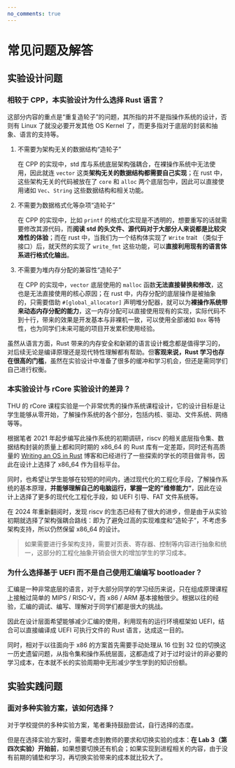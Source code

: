 ```yaml
---
no_comments: true
---
```


# 常见问题及解答

## 实验设计问题

### 相较于 CPP，本实验设计为什么选择 Rust 语言？

这部分内容的重点是“重复造轮子”的问题，其所指的并不是指操作系统的设计，否则有 Linux 了就没必要开发其他 OS Kernel 了，而更多指对于底层的封装和抽象、语言的支持等。

1. 不需要为架构无关的数据结构“造轮子”

    在 CPP 的实现中，std 库与系统底层架构强耦合，在裸操作系统中无法使用，因此就连 `vector` 这类**架构无关的数据结构都需要自己实现**；在 rust 中，这些架构无关的代码被放在了 `core` 和 `alloc` 两个底层包中，因此可以直接使用诸如 `Vec`、`String` 这些数据结构和相关功能。

2. 不需要为数据格式化等杂项“造轮子”

    在 CPP 的实现中，比如 `printf` 的格式化实现是不透明的，想要重写的话就需要修改其源代码，而**阅读 std 的头文件、源代码对于大部分人来说都是比较灾难性的体验**；而在 rust 中，当我们为一个结构体实现了 `Write` trait （类似于接口）后，就天然的实现了 `write_fmt` 这些功能，可以**直接利用现有的语言体系进行格式化输出**。

3. 不需要为堆内存分配的兼容性“造轮子”

    在 CPP 的实现中，`vector` 底层使用的 `malloc` 函数**无法直接替换和修改**，这也是无法直接使用的核心原因；在 rust 中，内存分配的底层操作是被抽象的，只需要借助 `#[global_allocator]` 声明堆分配器，就可以为**裸操作系统带来动态内存分配的能力**，这一内存分配可以直接使用现有的实现，实际代码不到十行，带来的效果是开发基本与非裸机一致，可以使用全部诸如 `Box` 等特性，也为同学们未来可能的项目开发累积使用经验。

虽然从语言方面，Rust 带来的内存安全和新颖的语言设计概念都是值得学习的，对后续无论是编译原理还是现代特性理解都有帮助。但**客观来说，Rust 学习也存在很高的门槛**，虽然在实验设计中准备了很多的缓冲和学习机会，但还是需同学们自己进行权衡。

### 本实验设计与 rCore 实验设计的差异？

THU 的 rCore 课程实验是一个非常优秀的操作系统课程设计，它的设计目标是让学生能够从零开始，了解操作系统的各个部分，包括内核、驱动、文件系统、网络等等。

根据笔者 2021 年起步编写此操作系统的初期调研，riscv 的相关底层指令集、数据结构封装的质量上都和同时期的 x86_64 的 Rust 库有一定差距，同时还有高质量的 [Writing an OS in Rust](https://os.phil-opp.com/) 博客和已经进行了一些探索的学长的项目做背书，因此在设计上选择了 x86_64 作为目标平台。

同时，也希望让学生能够在较短的时间内，通过现代化的工程化手段，了解操作系统的基本原理，**并能够理解自己的电脑运行，掌握一定的”维修能力“**，因此在设计上选择了更多的现代化工程化手段，如 UEFI 引导、FAT 文件系统等。

在 2024 年重新翻阅时，发现 riscv 的生态已经有了很大的进步，但是由于从实验初期就选择了架构强耦合路线：即为了避免过高的实现难度和“造轮子”，不考虑多架构支持，所以仍然保留 x86_64 的设计。

> 如果需要进行多架构支持，需要对页表、寄存器、控制等内容进行抽象和统一，这部分的工程化抽象开销会很大的增加学生的学习成本。


### 为什么选择基于 UEFI 而不是自己使用汇编编写 bootloader？

汇编是一种非常底层的语言，对于大部分同学的学习经历来说，只在组成原理课程上接触过简单的 MIPS / RISC-V，而 x86 / ARM 基本接触很少。根据以往的经验，汇编的调试、编写、理解对于同学们都是很大的挑战。

因此在设计层面希望能够减少汇编的使用，利用现有的运行环境框架如 UEFI，结合可以直接编译成 UEFI 可执行文件的 Rust 语言，达成这一目的。

同时，相对于以往面向于 x86 的方案首先需要手动处理从 16 位到 32 位的切换这一历史遗留问题，从指令集和操作系统层面，这都造成了对于过时设计的非必要的学习成本，在本就不长的实验周期中无形减少学生学到的知识份额。

## 实验实践问题

### 面对多种实验方案，该如何选择？

对于学校提供的多种实验方案，笔者秉持鼓励尝试，自行选择的态度。

但是在选择实验方案时，需要考虑到教师的要求和切换实验的成本：**在 Lab 3（第四次实验）开始前**，如果想要切换还有机会；如果实现到进程相关的内容，由于没有前期的铺垫和学习，再切换实验带来的成本就比较大了。
